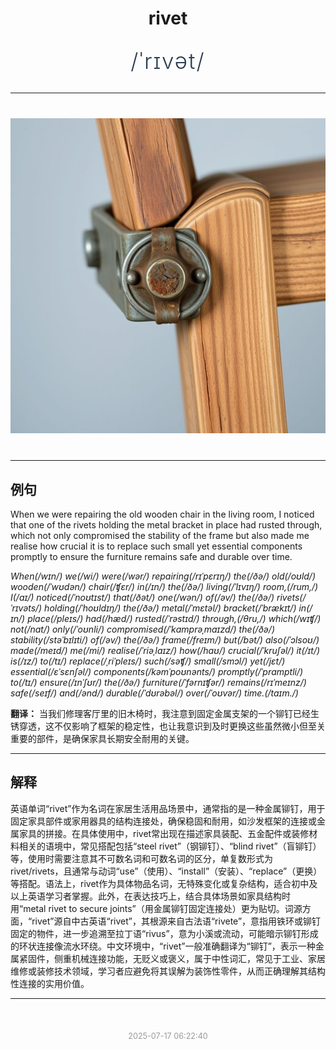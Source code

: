 <div align="center">

# rivet

<div style="margin: 30px 0;">
<h1 style="font-size: 2.5em; font-weight: 300; letter-spacing: 2px; margin: 0; color: #2c3e50;">
/ˈrɪvət/
</h1>
</div>

</div>

---

<div align="center" style="margin: 40px 0;">

![rivet](images/rivet.png)

</div>

---

## 例句

When we were repairing the old wooden chair in the living room, I noticed that one of the rivets holding the metal bracket in place had rusted through, which not only compromised the stability of the frame but also made me realise how crucial it is to replace such small yet essential components promptly to ensure the furniture remains safe and durable over time.

*When(/wɪn/) we(/wi/) were(/wər/) repairing(/rɪˈpɛrɪŋ/) the(/ðə/) old(/oʊld/) wooden(/ˈwʊdən/) chair(/ʧɛr/) in(/ɪn/) the(/ðə/) living(/ˈlɪvɪŋ/) room,(/rum,/) I(/aɪ/) noticed(/ˈnoʊtɪst/) that(/ðət/) one(/wən/) of(/əv/) the(/ðə/) rivets(/ˈrɪvəts/) holding(/ˈhoʊldɪŋ/) the(/ðə/) metal(/ˈmɛtəl/) bracket(/ˈbrækɪt/) in(/ɪn/) place(/pleɪs/) had(/hæd/) rusted(/ˈrəstɪd/) through,(/θru,/) which(/wɪʧ/) not(/nɑt/) only(/ˈoʊnli/) compromised(/ˈkɑmprəˌmaɪzd/) the(/ðə/) stability(/stəˈbɪlɪti/) of(/əv/) the(/ðə/) frame(/freɪm/) but(/bət/) also(/ˈɔlsoʊ/) made(/meɪd/) me(/mi/) realise(/ˈriəˌlaɪz/) how(/haʊ/) crucial(/ˈkruʃəl/) it(/ɪt/) is(/ɪz/) to(/tɪ/) replace(/ˌriˈpleɪs/) such(/səʧ/) small(/smɔl/) yet(/jɛt/) essential(/ɛˈsɛnʃəl/) components(/kəmˈpoʊnənts/) promptly(/ˈprɑmptli/) to(/tɪ/) ensure(/ɪnˈʃʊr/) the(/ðə/) furniture(/ˈfərnɪʧər/) remains(/rɪˈmeɪnz/) safe(/seɪf/) and(/ənd/) durable(/ˈdʊrəbəl/) over(/ˈoʊvər/) time.(/taɪm./)*

**翻译：** 当我们修理客厅里的旧木椅时，我注意到固定金属支架的一个铆钉已经生锈穿透，这不仅影响了框架的稳定性，也让我意识到及时更换这些虽然微小但至关重要的部件，是确保家具长期安全耐用的关键。

---

## 解释

英语单词“rivet”作为名词在家居生活用品场景中，通常指的是一种金属铆钉，用于固定家具部件或家用器具的结构连接处，确保稳固和耐用，如沙发框架的连接或金属家具的拼接。在具体使用中，rivet常出现在描述家具装配、五金配件或装修材料相关的语境中，常见搭配包括“steel rivet”（钢铆钉）、“blind rivet”（盲铆钉）等，使用时需要注意其不可数名词和可数名词的区分，单复数形式为rivet/rivets，且通常与动词“use”（使用）、“install”（安装）、“replace”（更换）等搭配。语法上，rivet作为具体物品名词，无特殊变化或复杂结构，适合初中及以上英语学习者掌握。此外，在表达技巧上，结合具体场景如家具结构时用“metal rivet to secure joints”（用金属铆钉固定连接处）更为贴切。词源方面，“rivet”源自中古英语“rivet”，其根源来自古法语“rivete”，意指用铁环或铆钉固定的物件，进一步追溯至拉丁语“rivus”，意为小溪或流动，可能暗示铆钉形成的环状连接像流水环绕。中文环境中，“rivet”一般准确翻译为“铆钉”，表示一种金属紧固件，侧重机械连接功能，无贬义或褒义，属于中性词汇，常见于工业、家居维修或装修技术领域，学习者应避免将其误解为装饰性零件，从而正确理解其结构性连接的实用价值。


---

<div align="center" style="margin-top: 50px;">
<small style="color: #999; font-size: 0.9em;">2025-07-17 06:22:40</small>
</div>
